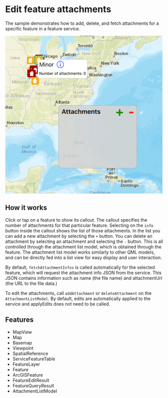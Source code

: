 # Edit feature attachments

The sample demonstrates how to add, delete, and fetch attachments for a specific feature in a feature service.

![](screenshot.png)

## How it works

Click or tap on a feature to show its callout. The callout specifies the number of attachments for that particular feature. Selecting on the `info` button inside the callout shows the list of those attachments. In the list you can add a new attachment by selecting the `+` button. You can delete an attachment by selecting an attachment and selecting the `-` button. This is all controlled through the attachment list model, which is obtained through the feature. The attachment list model works similarly to other QML models, and can be directly fed into a list view for easy display and user interaction. 

By default, `fetchAttachmentInfos` is called automatically for the selected feature, which will request the attachment info JSON from the service. This JSON contains information such as name (the file name) and attachmentUrl (the URL to the file data.) 

To edit the attachments, call `addAttachment` or `deleteAttachment` on the `AttachmentListModel`. By default, edits are automatically applied to the service and applyEdits does not need to be called. 

## Features
- MapView
- Map
- Basemap
- Viewpoint
- SpatialReference
- ServiceFeatureTable
- FeatureLayer
- Feature
- ArcGISFeature
- FeatureEditResult
- FeatureQueryResult
- AttachmentListModel
